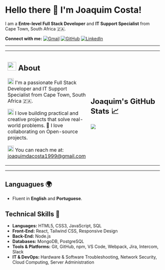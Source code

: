 # Hello there 👋 I'm Joaquim Costa!

I am a **Entre-level Full Stack Developer** and **IT Support Specialist** from Cape Town, South Africa 🇿🇦.

**Connect with me:**
<a href="mailto:joaquimdacosta1999@gmail.com"><img src="https://img.shields.io/badge/Gmail-D14836?style=for-the-badge&logo=gmail&logoColor=white" alt="Gmail"></a>
<a href="https://github.com/Joaquimdacosta1999"><img src="https://img.shields.io/badge/GitHub-100000?style=for-the-badge&logo=github&logoColor=white" alt="GitHub"></a>
<a href="https://www.linkedin.com/in/jf-da-costa-145503187/"><img src="https://img.shields.io/badge/LinkedIn-0077B5?style=for-the-badge&logo=linkedin&logoColor=white" alt="LinkedIn"></a>

---

<table width="100%">
  <tr>
    <td width="50%">
      <h2>
        <img src="https://em-content.zobj.net/source/microsoft-teams/363/pensive-face_1f614.png" width="28" height="28"> About
      </h2>
      <p>
        <img src="https://em-content.zobj.net/source/apple/354/man-technologist_1f468-200d-1f4bb.png" width="20" height="20"> I'm a passionate Full Stack Developer and IT Support Specialist from Cape Town, South Africa 🇿🇦.
      </p>
      <p>
        <img src="https://em-content.zobj.net/source/microsoft-teams/363/house-with-garden_1f3e1.png" width="20" height="20"> I love building practical and creative projects that solve real-world problems. 🤝 I love collaborating on Open-source projects.
      </p>
      <p>
        <img src="https://em-content.zobj.net/source/microsoft-teams/363/e-mail_1f4e7.png" width="20" height="20"> You can reach me at: <a href="mailto:joaquimdacosta1999@gmail.com">joaquimdacosta1999@gmail.com</a>
      </p>
    </td>
    <td width="50%">
      <h2>
        Joaquim's GitHub Stats 📈
      </h2>
      <a href="https://github-readme-stats.vercel.app/api?username=Joaquimdacosta1999&show_icons=true&theme=radical">
        <img src="https://github-readme-stats.vercel.app/api?username=Joaquimdacosta1999&show_icons=true&theme=radical">
      </a>
    </td>
  </tr>
</table>

---

## Languagues 🌍
-  Fluent in **English** and **Portuguese**.

## Technical Skills 🚀
- **Languages:** HTML5, CSS3, JavaScript, SQL
- **Front-End:** React, Tailwind CSS, Responsive Design
- **Back-End:** Node.js
- **Databases:** MongoDB, PostgreSQL
- **Tools & Platforms:** Git, GitHub, npm, VS Code, Webpack, Jira, Intercom, Slack
- **IT & DevOps:** Hardware & Software Troubleshooting, Network Security, Cloud Computing, Server Administration
